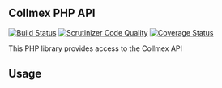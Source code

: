 Collmex PHP API
---------------

[![Build Status](https://travis-ci.org/FKSE/collmex-php.svg?branch=master)](https://travis-ci.org/FKSE/collmex-php)
[![Scrutinizer Code Quality](https://scrutinizer-ci.com/g/FKSE/collmex-php/badges/quality-score.png?b=master)](https://scrutinizer-ci.com/g/FKSE/collmex-php/?branch=master)
[![Coverage Status](https://coveralls.io/repos/FKSE/collmex-php/badge.svg?branch=master)](https://coveralls.io/r/FKSE/collmex-php?branch=master)

This PHP library provides access to the Collmex API


Usage
-----
